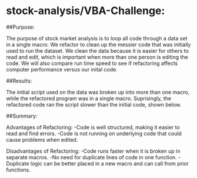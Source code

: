 # stock-analysis/VBA-Challenge:


##Purpose:

The purpose of stock market analysis is to loop all code through a data set in a single macro. We refactor to clean up the messier code that was initially used to run 
the dataset. We clean the data because it is easier for others to read and edit, which is important when more than one person is editing the code.
We will also compare run time speed to see if refactoring affects computer performance versus our inital code.

##Results:

The initial script used on the data was broken up into more than one macro, while the refactored program was in a single macro.  Suprisingly, the refactored code ran the script slower than the initial code, shown below. 
 
##Summary:

Advantages of Refactoring:
-Code is well structured, making it easier to read and find errors.
-Code is not running on underlying code that could cause problems when edited.

Disadvantages of Refactoring:
-Code runs faster when it is broken up in separate macros.
-No need for duplicate lines of code in one function. 
-Duplicate logic can be better placed in a new macro and can call from prior functions.
